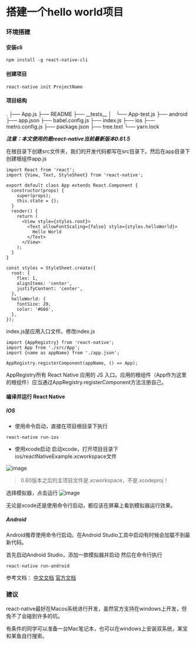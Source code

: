 # 搭建一个hello world项目
### 环境搭建
#### 安装cli
```
npm install -g react-native-cli
```
#### 创建项目
```
react-native init ProjectName
```
#### 项目结构
.
├── App.js
├── README
├── \_\_tests\_\_
│   └── App-test.js
├── android
├── app.json
├── babel.config.js
├── index.js
├── ios
├── metro.config.js
├── package.json
├── tree.text
└── yarn.lock

***注意：本文使用的是react-native当前最新版本0.61.5***

在根目录下创建src文件夹，我们的开发代码都写在src目录下。然后在app目录下创建根组件app.js
```
import React from 'react';
import {View, Text, StyleSheet} from 'react-native';

export default class App extends React.Component {
  constructor(props) {
    super(props);
    this.state = {};
  }
  render() {
    return (
      <View style={styles.root}>
        <Text allowFontScaling={false} style={styles.helloWorld}>
          Hello World
        </Text>
      </View>
    );
  }
}

const styles = StyleSheet.create({
  root: {
    flex: 1,
    alignItems: 'center',
    justifyContent: 'center',
  },
  helloWorld: {
    fontSize: 20,
    color: '#666',
  },
});

```
index.js是应用入口文件。修改index.js
```
import {AppRegistry} from 'react-native';
import App from './src/App';
import {name as appName} from './app.json';

AppRegistry.registerComponent(appName, () => App);

```
AppRegistry所有 React Native 应用的 JS 入口。应用的根组件（App作为这里的根组件）应当通过AppRegistry.registerComponent方法注册自己。

#### 编译并运行 React Native 
##### IOS
- 使用命令启动，直接在项目根目录下执行
```
react-native run-ios
```
- 使用xcode启动
启动xcode，打开项目目录下 ios/reactNativeExample.xcworkspace文件

![image](http://q21ledx2j.bkt.clouddn.com/react-native-example:hello-world:1.png)

> 0.60版本之后的主项目文件是.xcworkspace，不是.xcodeproj！

选择模拟器，点击运行
![image](http://q21ledx2j.bkt.clouddn.com/react-native-example:hello-world:2.png)

无论是xcode还是使用命令行启动，都应该在屏幕上看到模拟器运行效果。

##### Android
Android推荐使用命令行启动。在Android Studio工具中启动有时候会加载不到最新代码。

首先启动Android Studio，添加一款模拟器并启动
然后在命令行执行
```
react-native run-android
```

参考文档：
[中文文档](https://reactnative.cn/docs/getting-started/)
[官方文档](https://facebook.github.io/react-native/docs/getting-started)
### 建议
react-native最好在Macos系统进行开发，虽然官方支持在windows上开发，但免不了会碰到许多的坑。

有条件的同学可以准备一台Mac笔记本，也可以在windows上安装双系统，某宝和某鱼自行搜索。